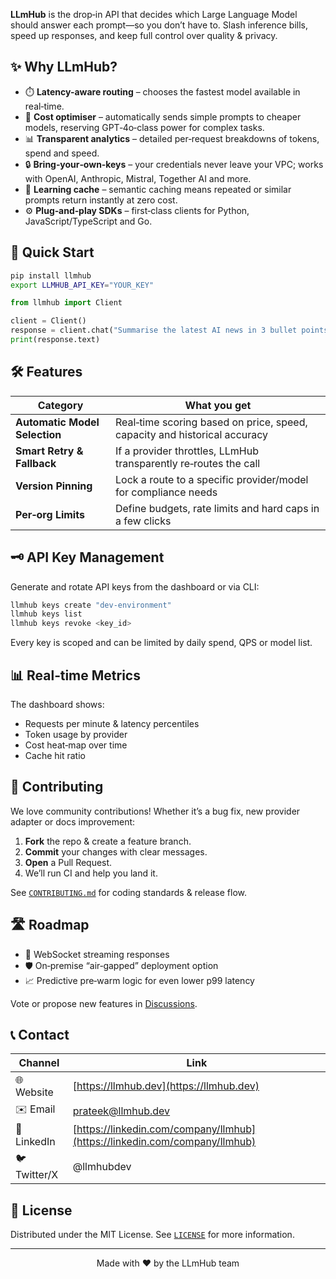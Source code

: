 **LLmHub** is the drop‑in API that decides which Large Language Model should answer each prompt—so you don’t have to. Slash inference bills, speed up responses, and keep full control over quality & privacy.

## ✨ Why LLmHub?

* ⏱️ **Latency-aware routing** – chooses the fastest model available in real‑time.
* 💸 **Cost optimiser** – automatically sends simple prompts to cheaper models, reserving GPT‑4o‑class power for complex tasks.
* 📊 **Transparent analytics** – detailed per‑request breakdowns of tokens, spend and speed.
* 🔒 **Bring‑your‑own‑keys** – your credentials never leave your VPC; works with OpenAI, Anthropic, Mistral, Together AI and more.
* 🧠 **Learning cache** – semantic caching means repeated or similar prompts return instantly at zero cost.
* ⚙️ **Plug‑and‑play SDKs** – first‑class clients for Python, JavaScript/TypeScript and Go.

## 🚀 Quick Start

```bash
pip install llmhub
export LLMHUB_API_KEY="YOUR_KEY"
```

```python
from llmhub import Client

client = Client()
response = client.chat("Summarise the latest AI news in 3 bullet points.")
print(response.text)
```

## 🛠️ Features

| Category                      | What you get                                                              |
| ----------------------------- | ------------------------------------------------------------------------- |
| **Automatic Model Selection** | Real‑time scoring based on price, speed, capacity and historical accuracy |
| **Smart Retry & Fallback**    | If a provider throttles, LLmHub transparently re‑routes the call          |
| **Version Pinning**           | Lock a route to a specific provider/model for compliance needs            |
| **Per‑org Limits**            | Define budgets, rate limits and hard caps in a few clicks                 |

## 🗝️ API Key Management

Generate and rotate API keys from the dashboard or via CLI:

```bash
llmhub keys create "dev-environment"
llmhub keys list
llmhub keys revoke <key_id>
```

Every key is scoped and can be limited by daily spend, QPS or model list.

## 📊 Real‑time Metrics

The dashboard shows:

* Requests per minute & latency percentiles
* Token usage by provider
* Cost heat‑map over time
* Cache hit ratio

## 🤝 Contributing

We love community contributions!  Whether it’s a bug fix, new provider adapter or docs improvement:

1. **Fork** the repo & create a feature branch.
2. **Commit** your changes with clear messages.
3. **Open** a Pull Request.
4. We’ll run CI and help you land it.

See [`CONTRIBUTING.md`](CONTRIBUTING.md) for coding standards & release flow.

## 🛣️ Roadmap

* 🔌 WebSocket streaming responses
* 🛡️ On‑premise “air‑gapped” deployment option
* 📈 Predictive pre‑warm logic for even lower p99 latency

Vote or propose new features in [Discussions](https://github.com/llmhub/llmhub/discussions).

## 📞 Contact

| Channel      | Link                                                                       |
| ------------ | -------------------------------------------------------------------------- |
| 🌐 Website   | [https://llmhub.dev](https://llmhub.dev)                                   |
| ✉️ Email     | [prateek@llmhub.dev](mailto:prateek@llmhub.dev)                            |
| 💼 LinkedIn  | [https://linkedin.com/company/llmhub](https://linkedin.com/company/llmhub) |
| 🐦 Twitter/X | @llmhubdev                                                                 |

## 📝 License

Distributed under the MIT License. See [`LICENSE`](LICENSE) for more information.

---

<p align="center">Made with ❤️ by the LLmHub team</p>
